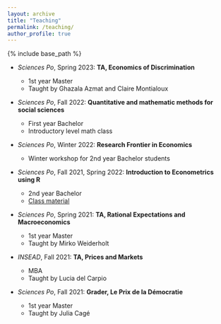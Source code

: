 ```yaml
---
layout: archive
title: "Teaching"
permalink: /teaching/
author_profile: true
---
```


{% include base_path %}

 * *Sciences Po*, Spring 2023: **TA, Economics of Discrimination**
   * 1st year Master
   * Taught by Ghazala Azmat and Claire Montialoux
   
 * *Sciences Po*, Fall 2022: **Quantitative and mathematic methods for social sciences**
   * First year Bachelor
   * Introductory level math class
   
 * *Sciences Po*, Winter 2022: **Research Frontier in Economics**
   * Winter workshop for 2nd year Bachelor students
   
 * *Sciences Po*, Fall 2021, Spring 2022: **Introduction to Econometrics using R**
   * 2nd year Bachelor
   * [Class material](https://github.com/ScPoEcon/ScPoEconometrics-Slides)
   
 * *Sciences Po*, Spring 2021: **TA, Rational Expectations and Macroeconomics**
   * 1st year Master
   * Taught by Mirko Weiderholt
   
 * *INSEAD*, Fall 2021: **TA, Prices and Markets**
   * MBA
   * Taught by Lucia del Carpio   
   
 * *Sciences Po*, Fall 2021: **Grader, Le Prix de la Démocratie**
   * 1st year Master
   * Taught by Julia Cagé


